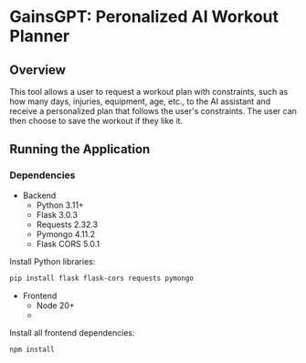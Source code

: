 # GainsGPT: Peronalized AI Workout Planner

## Overview

This tool allows a user to request a workout plan with constraints, such as how many days, injuries, equipment, age, etc., to the AI assistant and receive a personalized plan that follows the user's constraints. The user can then choose to save the workout if they like it.

## Running the Application

### Dependencies
- Backend
  - Python 3.11+
  - Flask 3.0.3
  - Requests 2.32.3
  - Pymongo 4.11.2
  - Flask CORS 5.0.1

Install Python libraries:
```bash
pip install flask flask-cors requests pymongo
```
- Frontend
  - Node 20+
  - 
Install all frontend dependencies:
```bash
npm install
```

